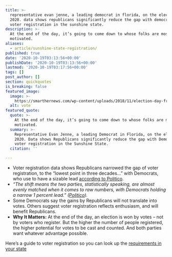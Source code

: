 ```yaml
---
title: >-
  representative evan jenne, a leading democrat in florida, on the election of
  2020. data shows republicans significantly reduce the gap with democrats in
  voter registration in the sunshine state.
description: >-
  At the end of the day, it’s going to come down to whose folks are most
  motivated.
aliases:
  - article/sunshine-state-registration/
published: true
date: '2020-10-19T03:13:56+00:00'
publishDate: '2020-10-19T03:13:56+00:00'
lastmod: '2020-10-19T03:17:56+00:00'
tags: []
post_author: []
section: quickquotes
is_breaking: false
featured_image:
  image: >-
    https://smarthernews.com/wp-content/uploads/2018/11/election-day-freebies-001-tease-today-161104_a7e786da1bcdd13448256acbce06bcd3.jpg
  alt: vote
featured_quote:
  quote: >-
    At the end of the day, it’s going to come down to whose folks are most
    motivated.
  summary: >-
    Representative Evan Jenne, a leading Democrat in Florida, on the election of
    2020. Data shows Republicans significantly reduce the gap with Democrats in
    voter registration in the Sunshine State.
  citation: ''

---
```

*   Voter registration data shows Republicans narrowed the gap of voter registration, to the “lowest point in three decades…” with Democrats, who use to have a sizable lead [according to Politico](\"https://www.politico.com/states/florida/story/2020/10/15/florida-republicans-cut-democrats-registration-edge-to-historic-low-1325644\").
*   _“The shift means the two parties, statistically speaking, are almost evenly matched when it comes to raw numbers, with Democrats holding a narrow 1 percent lead.” ([Politico](\"https://www.politico.com/states/florida/story/2020/10/15/florida-republicans-cut-democrats-registration-edge-to-historic-low-1325644\"))._
*   Some Democrats say the gains by Republicans will not translate into votes. Others suggest voter registration reflects enthusiasm, and will benefit Republicans.
*   **Why It Matters:** At the end of the day, an election is won by votes – not by voters who register. But the higher the number of people registered, the higher potential for votes to be cast and counted. And both parties want whatever advantage possible.

Here’s a guide to voter registration so you can look up the [requirements in your state](\"https://www.vote.org/voter-registration-deadlines/\")